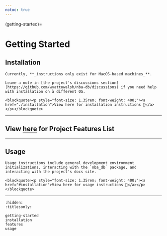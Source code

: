 ```yaml
---
notoc: true
---
```


(getting-started)=

# Getting Started <i class="fa-solid fa-flag-checkered fa-xl"></i>

## Installation

```{warning}
Currently, **_instructions only exist for MacOS-based machines_**.

Leave a note in [the project's discussions section](https://github.com/wyattowalsh/nba-db/discussions) if you need help with installation on a different OS.
```

```{raw} html
<blockquote><p style="font-size: 1.35rem; font-weight: 400;"><a href="./installation">View here for installation instructions 🔎</a></p></blockquote>
```

---

## View [here](./features) for Project Features List

---

## Usage

```{note}
Usage instructions include general development environment initializations, interacting with the `nba_db` package, and interacting with the project's docs site.
```

```{raw} html
<blockquote><p style="font-size: 1.35rem; font-weight: 400;"><a href="#installation">View here for usage instructions 📝</a></p></blockquote>
```

---

```{toctree}
:hidden:
:titlesonly:

getting-started
installation
features
usage
```
